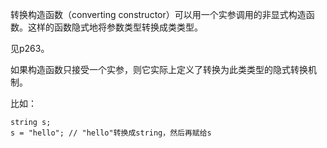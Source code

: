 转换构造函数（converting constructor）可以用一个实参调用的非显式构造函数。这样的函数隐式地将参数类型转换成类类型。

见p263。

如果构造函数只接受一个实参，则它实际上定义了转换为此类类型的隐式转换机制。

比如：

```
string s;
s = "hello"; // "hello"转换成string，然后再赋给s
```
